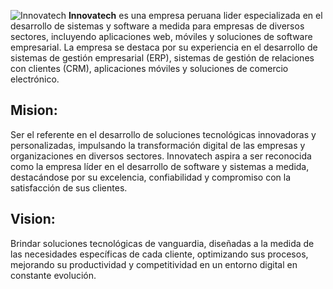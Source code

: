 ![Innovatech](https://avatars.githubusercontent.com/u/167157687?s=400&u=a65fdeca8efd79932b9de50c4364030a70237e66&v=4)
**Innovatech** es una empresa peruana lider especializada en el desarrollo de sistemas y software a medida para empresas de diversos sectores, incluyendo aplicaciones web, móviles y soluciones de software empresarial. La empresa se destaca por su experiencia en el desarrollo de sistemas de gestión empresarial (ERP), sistemas de gestión de relaciones con clientes (CRM), aplicaciones móviles y soluciones de comercio electrónico.

## Mision:
Ser el referente en el desarrollo de soluciones tecnológicas innovadoras y personalizadas, impulsando la transformación digital de las empresas y organizaciones en diversos sectores. Innovatech aspira a ser reconocida como la empresa líder en el desarrollo de software y sistemas a medida, destacándose por su excelencia, confiabilidad y compromiso con la satisfacción de sus clientes.

## Vision:
Brindar soluciones tecnológicas de vanguardia, diseñadas a la medida de las necesidades específicas de cada cliente, optimizando sus procesos, mejorando su productividad y competitividad en un entorno digital en constante evolución.

